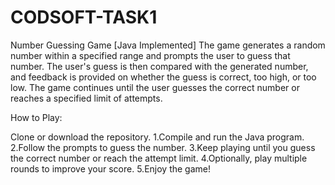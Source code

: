 # CODSOFT-TASK1
Number Guessing Game [Java Implemented]
The game generates a random number within a specified range and prompts the user to guess that number. The user's guess is then compared with the generated number, and feedback is provided on whether the guess is correct, too high, or too low. The game continues until the user guesses the correct number or reaches a specified limit of attempts.

How to Play:

Clone or download the repository.
1.Compile and run the Java program.
2.Follow the prompts to guess the number.
3.Keep playing until you guess the correct number or reach the attempt limit.
4.Optionally, play multiple rounds to improve your score.
5.Enjoy the game!
